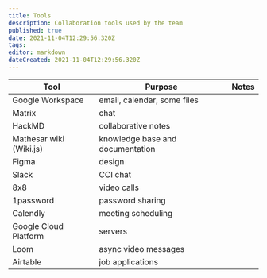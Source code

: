 ```yaml
---
title: Tools
description: Collaboration tools used by the team
published: true
date: 2021-11-04T12:29:56.320Z
tags: 
editor: markdown
dateCreated: 2021-11-04T12:29:56.320Z
---
```


| Tool | Purpose | Notes |
|-|-|-|
| Google Workspace | email, calendar, some files | |
| Matrix | chat | | 
| HackMD | collaborative notes | |
| Mathesar wiki  (Wiki.js) | knowledge base and documentation | |
| Figma | design | | 
| Slack | CCI chat | |
| 8x8 | video calls | |
| 1password | password sharing | |
| Calendly | meeting scheduling | |
| Google Cloud Platform | servers | |
| Loom | async video messages | |
| Airtable | job applications | |

